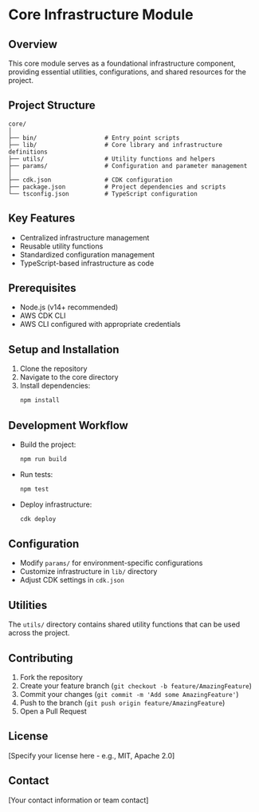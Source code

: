 # Core Infrastructure Module

## Overview
This core module serves as a foundational infrastructure component, providing essential utilities, configurations, and shared resources for the project.

## Project Structure
```
core/
│
├── bin/                   # Entry point scripts
├── lib/                   # Core library and infrastructure definitions
├── utils/                 # Utility functions and helpers
├── params/                # Configuration and parameter management
│
├── cdk.json               # CDK configuration
├── package.json           # Project dependencies and scripts
└── tsconfig.json          # TypeScript configuration
```

## Key Features
- Centralized infrastructure management
- Reusable utility functions
- Standardized configuration management
- TypeScript-based infrastructure as code

## Prerequisites
- Node.js (v14+ recommended)
- AWS CDK CLI
- AWS CLI configured with appropriate credentials

## Setup and Installation
1. Clone the repository
2. Navigate to the core directory
3. Install dependencies:
   ```bash
   npm install
   ```

## Development Workflow
- Build the project:
  ```bash
  npm run build
  ```
- Run tests:
  ```bash
  npm test
  ```
- Deploy infrastructure:
  ```bash
  cdk deploy
  ```

## Configuration
- Modify `params/` for environment-specific configurations
- Customize infrastructure in `lib/` directory
- Adjust CDK settings in `cdk.json`

## Utilities
The `utils/` directory contains shared utility functions that can be used across the project.

## Contributing
1. Fork the repository
2. Create your feature branch (`git checkout -b feature/AmazingFeature`)
3. Commit your changes (`git commit -m 'Add some AmazingFeature'`)
4. Push to the branch (`git push origin feature/AmazingFeature`)
5. Open a Pull Request

## License
[Specify your license here - e.g., MIT, Apache 2.0]

## Contact
[Your contact information or team contact]